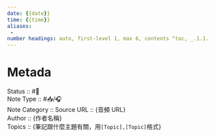 ```yaml
---
date: {{date}}
time: {{time}}
aliases:
 - 
number headings: auto, first-level 1, max 6, contents ^toc, _.1.1.
---
```


# Metada
Status :: #🌱<br>
Note Type ::  #📥/🎧<Br>
Note Category ::
Source URL :: {音頻 URL}<br>
Author :: {作者名稱}<br>
Topics :: {筆記跟什麼主題有關，用`[Topic],[Topic]`格式}<br>
